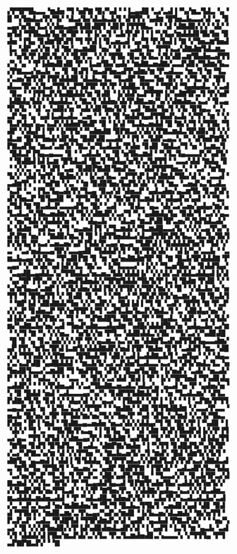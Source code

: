 ▞▛▜▛▜▙▃▃▝▆▟▅▝▜▝▅▛▇▝▉▞▚▟▝▝▐▃▄▟▉▝▃▞▃▟▐▝▚▞▆▃▜▟▃▝▄▝█▝▚▜▅▟▃▞▛▞▜▞▝▟▃▞▙▞▟▃▙▃▙▜▝▟▜▜▚▝▄▟▆▝█▜▅▃▙▃▃▞▟▝▃▝▊▃▄▞▅▜▄▜▃▞▞▟▅▃▄▟▜▟▊▟█▜▝▟▊▛▐▜▜▜▙▃▝▝▝▟▝▟▇▟▉▞▞▞▝▟▞▝▅▜▟▝▜▜▙▃▙▜▄▜▞▜▛▝▝▛▐▞▃▜▝▃▙▜▚▛▐▝▐▝▚▜▄▞▆▟▟▟▊▜▙▜▅▝▉▟▅▝▐▜▄▝▊▟▆▜▛▟▜▝▜▝▛▟▐▝▊▃▅▃▟▝▄▞▜▝▛▞▙▟▐▝▇▝▞▜▅▃▆▜▅▟▐▃▝▟▛▃▞▞▆▝▟▝▇▞▄▃▆▟▉▝▅▞▝▟▝▝▃▟▞▜▃▝▛▜▚▃▞▟▇▟▆▜▟▃▆▃▝▝▅▜▞▛▐▟▛▞▙▞▞▝█▞▛▃▝▞▞▝█▜▙▝▉▃▜▞▙▃▚▜▞▟▊▃▆▜▙▟▅▃▟▜▜▞▚▝▄▝▝▛▐▟▅▟▊▟▉▝▛▝▐▃▅▜▙▞▄▟▞▝▆▟▇▃▅▟▇▞▃▃▛▟▊▞▜▟▆▞▙▃▞▛▇▃▃▞▅▃▙▝▃▝▊▝▊▟▜▝▅▃▟▜▅▃▟▜▚▟▆▞▆▝▛▃▟▃▃▝▆▃▜▝▆▝▜▃▞▃▅▞▆▜▚▛▐▜▛▟▟▟▉▝▟▃▙▃▜▃▝▜▃▟▛▝▇▃▃▜▅▝▉▞▚▝▞▜▃▜▞▝█▜▟▃▃▜▛▃▚▜▃▞▜▜▞▃▛▜▟▜▛▝▛▞▛▝▟▟█▃▜▜▄▝▝▜▛▟▝▜▄▟▄▟▃▝▞▃▟▝▉▃▝▝▐▜▜▃▛▞▙▟█▟▟▞▆▝▊▟▊▝▐▞▟▟▚▃▛▜▜▛▐▞▚▟▇▜▛▃▜▝▛▞▅▛▐▟█▟▄▜▟▞▝▟▄▟▟▃▚▝▇▃▜▝▟▟▅▞▟▞▛▟▇▃▅▞▚▞▞▟▆▟▅▃▚▃▞▝▊▃▄▜▚▞▙▝▝▟▝▃▚▟▉▞▅▝▚▟▞▟▊▜▅▞▙▜▝▃▟▝▇▟▞▜▄▜▝▞▙▝▉▜▄▃▝▃▚▃▛▝▆▝▄▝▄▟▐▃▟▃▟▃▝▃▅▝▝▃▚▝▉▝▆▟▟▜▄▟▜▜▙▟▚▃▙▝▞▜▚▝▆▝▝▞▜▃▛▟▄▞▄▃▚▃▛▞▟▟▅▛▇▟▛▝▉▝▐▞▟▝▜▃▙▃▅▟▟▝█▝▇▞▞▜▝▞▜▜▙▝▜▟▛▝▞▟▄▛▐▝▛▝▐▞▜▜▞▝▚▟▆▟▇▝▉▛▇▃▞▞▟▞▞▛▇▃▆▟▃▜▛▟▉▞▜▝▞▞▟▃▆▝█▞▛▜▅▟▞▟▛▟▄▝█▟▛▟▊▃▃▟▞▝▐▜▝▃▜▟▛▃▄▃▚▝▚▝▟▜▅▛▇▜▞▛▇▃▟▜▄▝▆▃▞▃▆▜▞▝▇▃▚▞▜▃▟▃▙▝▛▟▅▝▊▟▊▝▇▟▃▞▜▝▅▝▐▃▆▃▜▝█▟▃▛▐▜▄▃▄▃▃▝▊▝▝▃▟▃▙▝▄▝█▝▅▜▙▃▆▟▝▝▚▜▃▜▄▃▃▃▛▞▚▟▜▞▝▝▉▟█▟▐▟▐▃▆▝█▜▟▃▟▝█▃▜▝▜▟▄▞▅▜▞▃▜▟▜▜▝▝▃▃▞▟▟▝▇▟▄▝▊▝▝▞▞▃▝▃▜▝▟▜▝▃▄▝▉▟▉▛▇▟▊▜▅▟▚▃▝▝▟▟▜▜▛▜▅▃▚▝▝▃▞▝▆▜▄▜▞▞▝▟▟▝▆▜▚▝█▟▆▞▞▝▐▞▃▞▙▃▝▃▛▜▚▛▐▃▛▟▇▟▞▜▙▞▟▝▄▝▃▃▟▝▃▟▆▜▚▝▝▝▅▛▇▝▞▃▝▝▆▝▉▟▉▜▅▞▙▟▜▞▟▞▝▞▜▝▆▃▝▃▅▟▚▃▜▃▟▃▚▃▛▝▃▝▐▜▃▜▄▃▟▞▛▞▜▃▄▝▉▃▞▟▝▟▅▃▛▝▄▟▃▟▅▞▄▃▆▜▙▝▊▃▛▟▚▟▚▜▅▃▛▝▉▜▄▟▉▝▚▝▛▜▞▜▞▝▞▝▇▞▆▜▜▃▆▟▐▞▚▟▄▟▚▞▄▟▝▝▝▜▃▝▞▜▟▝▇▝▉▃▟▃▛▃▃▃▟▜▃▝█▞▝▃▟▝▝▝▊▟▃▝▄▃▝▟▞▃▞▃▅▞▄▟▄▞▆▞▄▜▃▟▃▞▚▜▙▃▅▟▆▞▟▝▜▞▞▟▇▟▛▞▃▞▜▝▚▝▄▟▇▟▄▜▄▝▉▟▞▜▝▃▞▞▄▃▚▝▅▞▜▟▞▞▙▟▟▞▅▝▚▝▝▟▄▃▙▝▝▝▟▃▅▝▆▃▛▟▊▜▛▃▅▞▚▜▟▜▟▃▟▞▙▝▟▟▆▝▚▟▚▃▝▞▜▝▄▃▅▟▐▜▝▞▜▃▆▟▞▞▜▃▆▟█▃▃▞▙▝▞▞▞▃▄▜▚▞▚▟▚▛▇▝▅▞▝▝▇▟▉▞▆▃▜▝█▝▐▟▜▜▅▟▟▃▞▟▃▟▜▜▛▟▜▞▙▃▝▟▃▜▄▜▙▜▛▞▙▜▄▜▚▃▞▃▅▃▅▞▄▛▐▜▟▞▛▃▄▞▄▃▄▝▜▟▛▟▐▝▉▟▟▟▟▜▅▜▝▜▟▝▞▃▝▝▃▞▅▟▃▃▄▜▛▞▃▃▄▟▊▝▜▟▟▟▚▜▝▝▉▞▜▜▞▟▞▝▝▟▐▞▚▞▃▃▙▝▝▃▆▃▙▃▄▞▟▞▙▃▝▜▚▟▊▛▇▝▊▝▆▝▄▞▅▟▇▟▆▜▛▝▊▝▇▝█▃▙▜▛▟▟▟▇▝▛▃▄▞▝▞▚▞▟▞▚▟▐▟▚▜▃▝▇▞▃▝▐▞▜▃▃▃▞▝▐▞▞▝▜▃▅▜▙▞▄▝▊▟▟▜▄▞▝▃▄▟█▃▄▟▟▃▚▞▜▜▙▟▃▞▅▃▅▃▜▟▞▟▟▟▐▞▝▞▞▟▞▃▛▟▟▃▟▟▄▟▐▞▟▝▄▞▜▛▐▜▚▞▚▞▞▃▅▟▜▟▅▟▞▞▜▛▇▜▟▟▞▜▙▜▞▛▐▃▜▝█▟▆▝▛▟▉▝▞▝▚▞▆▜▄▃▞▃▆▛▐▝▚▜▞▟▅▞▟▟▐▜▞▞▛▜▛▞▞▜▛▞▆▞▞▝█▝▝▞▟▃▙▞▅▝▅▜▜▝▜▝█▜▅▜▜▝▞▝▊▟▊▝▊▝▄▝▝▞▜▃▞▝▚▜▛▟▚▜▜▞▅▃▆▞▄▝█▝▉▃▙▜▝▝▇▛▐▟▝▟▉▟▇▟▞▜▅▝▞▞▚▟▛▞▄▝█▟▐▟▐▝▜▝▊▝▃▟▚▝█▜▜▝▇▝▛▃▛▞▞▃▛▝▊▟▅▃▛▝▛▞▅▜▜▛▐▞▜▝▃▟▜▃▙▞▙▃▛▞▆▟▃▜▝▃▝▟▉▟▄▞▅▞▚▟▐▟▞▃▆▜▞▛▇▞▃▝▜▝▃▝▚▛▇▟█▜▃▜▙▞▙▞▛▝▝▜▄▟▃▝▟▟▚▝▃▞▄▜▟▞▆▞▚▟▇▃▙▞▅▞▃▟▝▜▅▟▚▟▆▃▃▟▄▟▆▝▚▟█▞▟▟▟▜▙▞▅▝▄▟▄▃▙▞▃▞▆▝▝▞▜▝▇▝▚▝▞▞▅▃▝▝▅▜▞▞▆▝▛▜▃▝▟▟▉▟▟▃▚▜▙▝▝▜▞▃▞▞▚▟▉▟█▝█▝▊▝▄▝▊▃▚▟▞▞▞▞▛▝▛▞▄▃▆▃▚▃▚▞▅▝▟▟▇▜▃▟▚▟▜▜▟▜▄▃▃▟▆▞▄▛▐▜▚▝▆▜▃▜▛▟▐▃▆▜▞▟▟▟▇▟▛▞▅▟▐▜▛▝▇▟▅▝▊▜▝▃▟▟▜▝▆▃▝▟█▞▟▝▜▜▚▟▞▞▞▛▇▃▃▝█▜▙▟▞▜▝▟▊▞▃▟▐▃▟▟▇▃▙▜▝▃▆▜▄▞▝▞▝▟▄▃▞▃▚▃▛▟█▝▄▟█▟▟▟▝▝▆▃▙▜▞▃▞▃▛▟▅▜▃▟▃▃▚▃▞▜▝▟▜▞▅▟▃▜▃▝▅▜▅▟▉▜▃▃▞▃▆▟▉▝▜▝▆▟▜▜▄▝▟▜▞▝█▃▆▜▄▜▙▝▐▞▅▟▚▝▃▟▞▝▅▃▟▞▛▝▝▞▟▝▚▟▃▝▞▝▝▃▃▝▚▝▉▞▞▃▞▟▟▝▉▟▐▝▛▝▐▞▞▜▛▜▅▟▝▜▚▟▊▟▄▃▟▟▛▞▝▝▝▞▛▟▅▃▟▝▞▃▞▜▙▟▇▃▅▃▟▃▚▟▃▞▄▝▄▃▟▝▅▝▛▝▄▟▅▞▅▝▚▝▉▝█▟▟▝▅▟▝▃▟▃▃▃▄▞▚▞▚▝▊▟▛▜▜▟▇▟▞▜▝▝▅▝▜▃▟▃▆▞▝▟▜▃▛▟▇▞▜▞▙▝▊▟▝▞▝▟▄▞▟▝▞▝▄▃▞▝▐▜▙▟▞▝▞▛▐▝▐▞▝▝▐▝▃▛▇▞▛▜▜▃▄▃▛▃▙▝▅▝▐▞▜▃▚▃▞▞▛▜▛▝▝▝▆▟▇▞▝▟▉▝▉▜▜▟█▟▆▝▞▃▃▞▛▃▃▝▅▃▙▝█▞▅▞▄▜▛▝▛▜▟▞▆▞▅▞▜▞▞▜▅▞▛▝▚▟▝▟▜▃▚▞▆▟▝▞▃▜▞▜▙▃▛▟▅▝▐▛▐▝▆▟▝▝▉▟▇▃▄▃▅▟▅▝▅▃▞▟▞▞▟▟▄▞▜▝▊▝█▞▞▛▐▝▚▟▉▝▐▝▟▞▞▝▜▝▃▝▝▜▙▜▙▜▚▃▄▝▐▝▊▜▄▝▆▝▝▟▝▟▇▝▛▟▚▜▙▟▛▟▐▞▞▛▐▜▃▞▄▃▝▜▜▝▟▜▟▝▞▟▆▃▄▞▛▞▝▜▟▟▇▝▄▟▜▟▝▜▞▝▚▞▞▜▞▝▝▟▐▟▄▜▜▝▇▜▅▝▊▟▜▝▉▜▟▜▃▝▊▃▟▃▝▟▇▛▇▞▆▟▅▝▐▝▚▜▜▝▊▟█▟▜▞▚▞▙▜▛▞▃▞▚▛▇▃▚▞▆▝▟▝▞▞▛▜▅▝▚▝▇▃▙▃▅▜▞▃▜▝▆▟▚▝█▟▝▟▆▜▞▞▙▜▝▟▇▜▄▝▄▃▅▟▐▝▟▟▐▝▊▜▟▟▄▝█▞▛▜▚▟▃▞▞▟▜▟▜▃▛▞▛▟▚▃▞▟▇▟▃▟▃▝▇▜▞▜▄▝▛▜▙▜▝▝▅▃▅▞▃▝▄▟▛▝▉▟▛▛▇▝▐▜▛▟▞▝▃▟▃▟▛▞▙▃▜▟▄▝▃▞▅▞▛▃▛▝▜▃▜▃▜▝▛▃▛▃▝▟█▞▄▟▜▞▜▜▄▝▝▜▃▃▞▞▚▝▊▃▙▜▛▃▞▟▇▃▆▟▝▞▚▜▃▝▇▜▞▝▛▝▜▃▄▟▟▜▄▃▟▝▊▛▇▜▚▟▅▜▙▞▃▟▟▞▙▜▅▜▞▞▞▞▙▟▛▟▜▞▅▞▛▜▃▟▝▝▞▞▛▝▇▜▅▞▛▃▝▞▟▟▇▞▄▟▄▃▚▃▞▞▞▟▃▟▆▃▆▃▟▟▟▃▆▟▅▃▟▟▝▝▛▝▚▟▃▟█▃▜▟▅▟▚▜▞▝▝▃▙▞▛▞▚▃▟▃▟▃▙▞▃▟▞▃▝▃▛▃▚▃▟▝▅▞▆▟▇▟▅▞▆▝▜▞▜▝█▃▙▃▜▜▙▜▝▃▅▟▊▞▄▟▝▟▊▝▉▟▟▝▜▜▙▜▚▝▆▟▉▃▆▞▃▜▚▃▄▞▚▟▚▞▆▟▊▝▐▞▙▃▅▞▟▃▆▟▞▝▇▞▅▜▜▝▛▃▛▃▛▝▃▟▃▝▛▟█▜▟▝▜▜▛▟▆▟▚▞▟▝▄▟▛▝▄▃▙▟▝▛▇▃▛▟▞▝▝▝▅▞▚▃▞▝█▝▞▞▟▜▅▟▉▞▞▛▐▟▚▟▉▟▅▟▃▟▛▞▟▝▐▝▄▟▜▝▐▃▜▝▆▝▄▃▙▝▃▟▚▜▝▟▟▟▞▟▐▜▙▞▆▃▛▟▞▃▚▜▃▝▛▃▜▃▆▟▅▟▊▃▚▃▃▃▚▝▞▜▜▜▄▝▛▜▃▛▇▛▇▃▛▞▝▝▇
